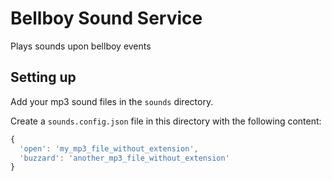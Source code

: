 # Bellboy Sound Service

Plays sounds upon bellboy events

## Setting up

Add your mp3 sound files in the ```sounds``` directory.

Create a ```sounds.config.json``` file in this directory with the following content:

```javascript
{
  'open': 'my_mp3_file_without_extension',
  'buzzard': 'another_mp3_file_without_extension'
}
```
